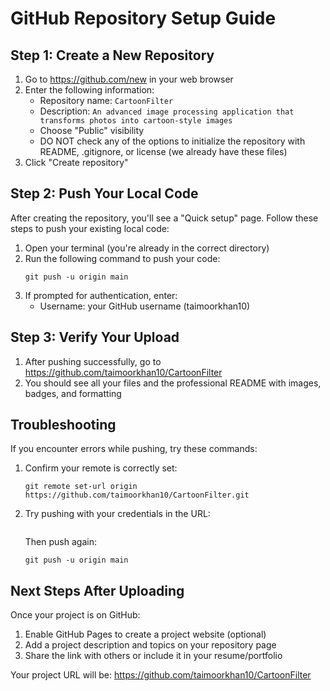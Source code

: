 # GitHub Repository Setup Guide

## Step 1: Create a New Repository

1. Go to https://github.com/new in your web browser
2. Enter the following information:
   - Repository name: `CartoonFilter` 
   - Description: `An advanced image processing application that transforms photos into cartoon-style images`
   - Choose "Public" visibility
   - DO NOT check any of the options to initialize the repository with README, .gitignore, or license (we already have these files)
3. Click "Create repository"

## Step 2: Push Your Local Code

After creating the repository, you'll see a "Quick setup" page. Follow these steps to push your existing local code:

1. Open your terminal (you're already in the correct directory)
2. Run the following command to push your code:
   ```
   git push -u origin main
   ```
3. If prompted for authentication, enter:
   - Username: your GitHub username (taimoorkhan10)
   

## Step 3: Verify Your Upload

1. After pushing successfully, go to https://github.com/taimoorkhan10/CartoonFilter
2. You should see all your files and the professional README with images, badges, and formatting

## Troubleshooting

If you encounter errors while pushing, try these commands:

1. Confirm your remote is correctly set:
   ```
   git remote set-url origin https://github.com/taimoorkhan10/CartoonFilter.git
   ```

2. Try pushing with your credentials in the URL:
   ```

   ```
   Then push again:
   ```
   git push -u origin main
   ```

## Next Steps After Uploading

Once your project is on GitHub:

1. Enable GitHub Pages to create a project website (optional)
2. Add a project description and topics on your repository page
3. Share the link with others or include it in your resume/portfolio

Your project URL will be: https://github.com/taimoorkhan10/CartoonFilter 
